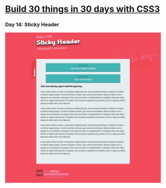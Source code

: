 # [Build 30 things in 30 days with CSS3][1]
[1]: https://codecollege.ca/p/css3-coding-challenge

### Day 14: Sticky Header

![](./capture.png)

